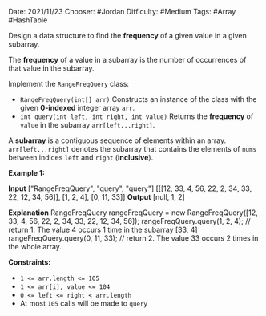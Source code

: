 
Date: 2021/11/23
Chooser: #Jordan
Difficulty: #Medium 
Tags: #Array #HashTable 

Design a data structure to find the **frequency** of a given value in a given subarray.

The **frequency** of a value in a subarray is the number of occurrences of that value in the subarray.

Implement the `RangeFreqQuery` class:

-   `RangeFreqQuery(int[] arr)` Constructs an instance of the class with the given **0-indexed** integer array `arr`.
-   `int query(int left, int right, int value)` Returns the **frequency** of `value` in the subarray `arr[left...right]`.

A **subarray** is a contiguous sequence of elements within an array. `arr[left...right]` denotes the subarray that contains the elements of `nums` between indices `left` and `right` (**inclusive**).

**Example 1:**

**Input**
["RangeFreqQuery", "query", "query"]
[[[12, 33, 4, 56, 22, 2, 34, 33, 22, 12, 34, 56]], [1, 2, 4], [0, 11, 33]]
**Output**
[null, 1, 2]

**Explanation**
RangeFreqQuery rangeFreqQuery = new RangeFreqQuery([12, 33, 4, 56, 22, 2, 34, 33, 22, 12, 34, 56]);
rangeFreqQuery.query(1, 2, 4); // return 1. The value 4 occurs 1 time in the subarray [33, 4]
rangeFreqQuery.query(0, 11, 33); // return 2. The value 33 occurs 2 times in the whole array.

**Constraints:**

-   `1 <= arr.length <= 105`
-   `1 <= arr[i], value <= 104`
-   `0 <= left <= right < arr.length`
-   At most `105` calls will be made to `query`